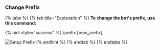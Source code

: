 ### Change Prefix

{% tabs %}
{% tab title="Explanation" %}
**To change the bot's prefix, use this command:**&#x20;

{% hint style="success" %}
/prefix \[new\_prefix]

![Setup Prefix](assets/prefix.gif)
{% endhint %}
{% endtab %}
{% endtabs %}